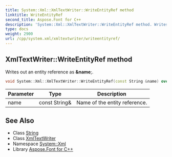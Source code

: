 ```yaml
---
title: System::Xml::XmlTextWriter::WriteEntityRef method
linktitle: WriteEntityRef
second_title: Aspose.Font for C++
description: 'System::Xml::XmlTextWriter::WriteEntityRef method. Writes out an entity reference as &name; in C++.'
type: docs
weight: 2900
url: /cpp/system.xml/xmltextwriter/writeentityref/
---
```

## XmlTextWriter::WriteEntityRef method


Writes out an entity reference as **&name**;.

```cpp
void System::Xml::XmlTextWriter::WriteEntityRef(const String &name) override
```


| Parameter | Type | Description |
| --- | --- | --- |
| name | const String\& | Name of the entity reference. |

## See Also

* Class [String](../../../system/string/)
* Class [XmlTextWriter](../)
* Namespace [System::Xml](../../)
* Library [Aspose.Font for C++](../../../)
